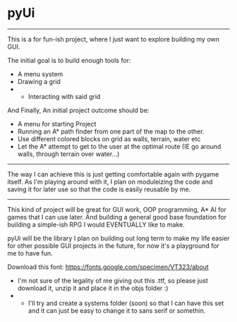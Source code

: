# pyUi

---

This is a for fun-ish project, where I just want to explore building my own
GUI.

The initial goal is to build enough tools for:
- A menu system
- Drawing a grid
- - Interacting with said grid
  
And Finally,
An initial project outcome should be:
- A menu for starting Project
- Running an A* path finder from one part of the map to the other.
- Use different colored blocks on grid as walls, terrain, water etc
- Let the A* attempt to get to the user at the optimal route (IE go around walls, through terrain over water...)
  
---

The way I can achieve this is just getting comfortable again with pygame itself. As I'm playing around with it, I plan on moduleizing the code and
saving it for later use so that the code is easily reusable by me.

---

This kind of project will be great for GUI work, OOP programming, A* AI for games that I can use later. And building a general good base foundation for building a simple-ish RPG I would EVENTUALLY like to make.  

pyUi will be the library I plan on building out long term to make my life easier for other possible GUI projects in the future, for now it's a playground for me to have fun.

Download this font:
https://fonts.google.com/specimen/VT323/about

- I'm not sure of the legality of me giving out this .ttf, so please just download it, unzip it and place it in the objs folder :)
- - I'll try and create a systems folder (soon) so that I can have this set and it can just be easy to change it to sans serif or somethin.
